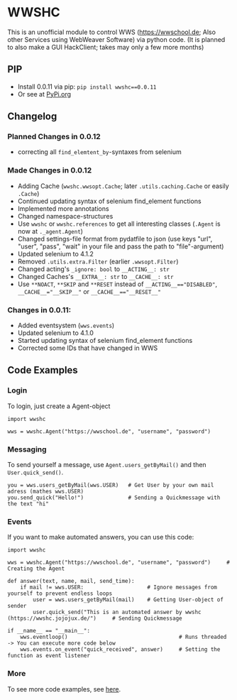 # WWSHC
This is an unofficial module to control WWS (https://wwschool.de; Also other Services using WebWeaver Software) via python code.
(It is planned to also make a GUI HackClient; takes may only a few more months)

## PIP
* Install 0.0.11 via pip: `pip install wwshc==0.0.11`
* Or see at [PyPi.org](https://pypi.org/project/wwshc/0.0.11/)

## Changelog
### Planned Changes in 0.0.12
* correcting all `find_elemtent_by`-syntaxes from selenium

### Made Changes in 0.0.12
* Adding Cache (`wwshc.wwsopt.Cache`; later `.utils.caching.Cache` or easily `.Cache`)
* Continued updating syntax of selenium find_element functions
* Implemented more annotations
* Changed namespace-structures
* Use `wwshc` or `wwshc.references` to get all interesting classes (`.Agent` is now at `._agent.Agent`)
* Changed settings-file format from pydatfile to json (use keys "url", "user", "pass", "wait" in your file and pass the path to "file"-argument)
* Updated selenium to 4.1.2
* Removed `.utils.extra.Filter` (earlier `.wwsopt.Filter`)
* Changed acting's `_ignore: bool` to `__ACTING__: str`
* Changed Caches's `__EXTRA__: str` to `__CACHE__: str`
* Use `**NOACT`, `**SKIP` and `**RESET` instead of `__ACTING__=="DISABLED"`, `__CACHE__="__SKIP__"` or `__CACHE__=="__RESET__"`

### Changes in 0.0.11:
* Added eventsystem (`wws.events`)
* Updated selenium to 4.1.0
* Started updating syntax of selenium find_element functions
* Corrected some IDs that have changed in WWS

## Code Examples
### Login
To login, just create a Agent-object
```
import wwshc

wws = wwshc.Agent("https://wwschool.de", "username", "password")
```
### Messaging
To send yourself a message, use `Agent.users_getByMail()` and then `User.quick_send()`.
```
you = wws.users_getByMail(wws.USER)   # Get User by your own mail adress (mathes wws.USER)
you.send_quick("Hello!")              # Sending a Quickmessage with the text "hi"
```
### Events
If you want to make automated answers, you can use this code:
```
import wwshc

wws = wwshc.Agent("https://wwschool.de", "username", "password")     # Creating the Agent

def answer(text, name, mail, send_time):
    if mail != wws.USER:                    # Ignore messages from yourself to prevent endless loops
        user = wws.users_getByMail(mail)    # Getting User-object of sender
        user.quick_send("This is an automated answer by wwshc (https://wwshc.jojojux.de/")     # Sending Quickmessage

if __name__ == "__main__":
    wws.eventloop()                                   # Runs threaded -> You can execute more code below
    wws.events.on_event("quick_received", answer)     # Setting the function as event listener
```
### More
To see more code examples, see [here](https://github.com/J0J0HA/wwshc/tree/master/examples).
